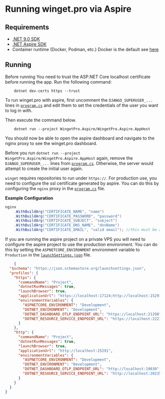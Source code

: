 # Running winget.pro via Aspire

## Requirements
- [.NET 9.0 SDK](https://dotnet.microsoft.com/download/dotnet/9.0)
- [.NET Aspire SDK](https://learn.microsoft.com/en-us/dotnet/aspire/fundamentals/setup-tooling?tabs=linux&pivots=dotnet-cli)
- Container runtime (Docker, Podman, etc.) Docker is the default see [here](https://learn.microsoft.com/en-us/dotnet/aspire/fundamentals/setup-tooling?tabs=linux&pivots=dotnet-cli#container-runtime)

## Running

Before running You need to trust the ASP.NET Core localhost certificate before running the app. Run the following command:

```dotnetcli
    dotnet dev-certs https --trust
```

To run winget.pro with aspire, first uncomment the `DJANGO_SUPERUSER_...` lines
in [`program.cs`](./WingetPro.Aspire/WingetPro.Aspire.AppHost/Program.cs) and edit them to set the credentials of the user you want to log in with.

Then execute the command below.

```dotnetcli
    dotnet run --project WingetPro.Aspire/WingetPro.Aspire.AppHost
```

You should now be able to open the aspire dashboard and navigate to the nginx proxy to see the winget.pro dashboard.

Before you run `dotnet run --project WingetPro.Aspire/WingetPro.Aspire.AppHost` again, remove the `DJANGO_SUPERUSER_...` lines from [`program.cs`](./WingetPro.Aspire/WingetPro.Aspire.AppHost/Program.cs). Otherwise, the server would attempt to create the initial user again.

`winget` requires repositories to run under `https://`. For production use, you
need to configure the ssl certificate generated by aspire. You can do this by configuring the `nginx` proxy in the [`program.cs`](./WingetPro.Aspire/WingetPro.Aspire.AppHost/Program.cs) file.

**Example Configuration**

```csharp
nginx
    .WithBuildArg("CERTIFICATE_NAME", "name")
    .WithBuildArg("CERTIFICATE_PASSWORD", "password")
    .WithBuildArg("CERTIFICATE_SUBJECT", "subject")
    .WithBuildArg("CERTIFICATE_DNS_NAME", "dnsName")
    .WithBuildArg("CERTIFICATE_EMAIL", "valid email"); //this must be a valid email address
```


 If you are running the aspire project on a private VPS you will need to configure the aspire project to use the production environment. You can do this by setting the `ASPNETCORE_ENVIRONMENT` environment variable to `Production` in the [`launchSettings.json`](./WingetPro.Aspire/WingetPro.Aspire.AppHost/Properties/launchSettings.json) file.

```json
    {
  "$schema": "https://json.schemastore.org/launchsettings.json",
  "profiles": {
    "https": {
      "commandName": "Project",
      "dotnetRunMessages": true,
      "launchBrowser": true,
      "applicationUrl": "https://localhost:17124;http://localhost:15291",
      "environmentVariables": {
        "ASPNETCORE_ENVIRONMENT": "Development",
        "DOTNET_ENVIRONMENT": "Development",
        "DOTNET_DASHBOARD_OTLP_ENDPOINT_URL": "https://localhost:21298",
        "DOTNET_RESOURCE_SERVICE_ENDPOINT_URL": "https://localhost:22218"
      }
    },
    "http": {
      "commandName": "Project",
      "dotnetRunMessages": true,
      "launchBrowser": true,
      "applicationUrl": "http://localhost:15291",
      "environmentVariables": {
        "ASPNETCORE_ENVIRONMENT": "Development",
        "DOTNET_ENVIRONMENT": "Development",
        "DOTNET_DASHBOARD_OTLP_ENDPOINT_URL": "http://localhost:19030",
        "DOTNET_RESOURCE_SERVICE_ENDPOINT_URL": "http://localhost:20235"
      }
    }
  }
}

```
